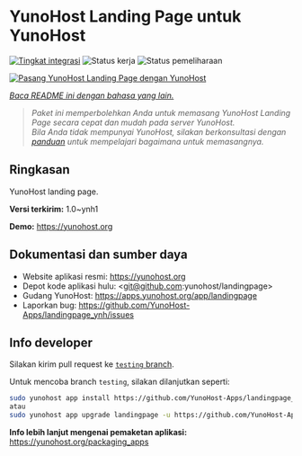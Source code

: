 <!--
N.B.: README ini dibuat secara otomatis oleh <https://github.com/YunoHost/apps/tree/master/tools/readme_generator>
Ini TIDAK boleh diedit dengan tangan.
-->

# YunoHost Landing Page untuk YunoHost

[![Tingkat integrasi](https://dash.yunohost.org/integration/landingpage.svg)](https://ci-apps.yunohost.org/ci/apps/landingpage/) ![Status kerja](https://ci-apps.yunohost.org/ci/badges/landingpage.status.svg) ![Status pemeliharaan](https://ci-apps.yunohost.org/ci/badges/landingpage.maintain.svg)

[![Pasang YunoHost Landing Page dengan YunoHost](https://install-app.yunohost.org/install-with-yunohost.svg)](https://install-app.yunohost.org/?app=landingpage)

*[Baca README ini dengan bahasa yang lain.](./ALL_README.md)*

> *Paket ini memperbolehkan Anda untuk memasang YunoHost Landing Page secara cepat dan mudah pada server YunoHost.*  
> *Bila Anda tidak mempunyai YunoHost, silakan berkonsultasi dengan [panduan](https://yunohost.org/install) untuk mempelajari bagaimana untuk memasangnya.*

## Ringkasan

YunoHost landing page.

**Versi terkirim:** 1.0~ynh1

**Demo:** <https://yunohost.org>
## Dokumentasi dan sumber daya

- Website aplikasi resmi: <https://yunohost.org>
- Depot kode aplikasi hulu: <git@github.com:yunohost/landingpage>
- Gudang YunoHost: <https://apps.yunohost.org/app/landingpage>
- Laporkan bug: <https://github.com/YunoHost-Apps/landingpage_ynh/issues>

## Info developer

Silakan kirim pull request ke [`testing` branch](https://github.com/YunoHost-Apps/landingpage_ynh/tree/testing).

Untuk mencoba branch `testing`, silakan dilanjutkan seperti:

```bash
sudo yunohost app install https://github.com/YunoHost-Apps/landingpage_ynh/tree/testing --debug
atau
sudo yunohost app upgrade landingpage -u https://github.com/YunoHost-Apps/landingpage_ynh/tree/testing --debug
```

**Info lebih lanjut mengenai pemaketan aplikasi:** <https://yunohost.org/packaging_apps>
